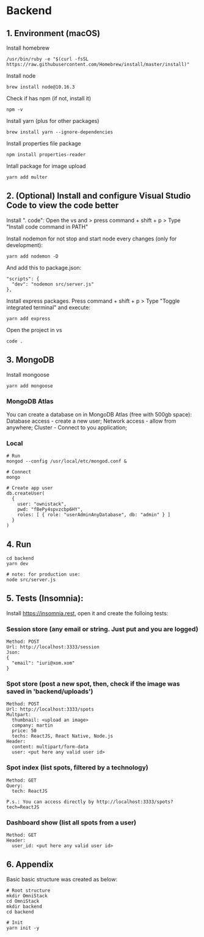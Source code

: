 # Backend

## 1. Environment (macOS)

Install homebrew
```
/usr/bin/ruby -e "$(curl -fsSL https://raw.githubusercontent.com/Homebrew/install/master/install)"
```

Install node
```
brew install node@10.16.3
```

Check if has npm (if not, install it)
```
npm -v
```

Install yarn (plus for other packages)
```
brew install yarn --ignore-dependencies
```

Install properties file package
```
npm install properties-reader
```

Intall package for image upload
```
yarn add multer
```

## 2. (Optional) Install and configure Visual Studio Code to view the code better

Install ". code": Open the vs and > press command + shift + p > Type "Install code command in PATH"

Install nodemon for not stop and start node every changes (only for development):
```
yarn add nodemon -D
```

And add this to package.json:
```
"scripts": {
  "dev": "nodemon src/server.js"
},
```

Install express packages. Press command + shift + p > Type "Toggle integrated terminal" and execute:
```
yarn add express
```

Open the project in vs
```
code .
```

## 3. MongoDB

Install mongoose
```
yarn add mongoose
```

### MongoDB Atlas
You can create a database on in MongoDB Atlas (free with 500gb space): Database access - create a new user; Network access - allow from anywhere; Cluster - Connect to you application; 

### Local
```
# Run
mongod --config /usr/local/etc/mongod.conf &

# Connect
mongo

# Create app user
db.createUser(
  {
    user: "ownistack",
    pwd: "fBePy4spvzcbp6HY",
    roles: [ { role: "userAdminAnyDatabase", db: "admin" } ]
  }
)
```

## 4. Run

```
cd backend
yarn dev

# note: for production use:
node src/server.js
```

## 5. Tests (Insomnia):

Install https://insomnia.rest, open it and create the folloing tests:

### Session store (any email or string. Just put and you are logged)
```
Method: POST
Url: http://localhost:3333/session
Json: 
{
  "email": "iuri@xom.xom"
}
```

### Spot store (post a new spot, then, check if the image was saved in 'backend/uploads')
```
Method: POST
Url: http://localhost:3333/spots
Multpart:
  thumbnail: <upload an image>
  company: martin
  price: 50
  techs: ReactJS, React Native, Node.js
Header:
  content: multipart/form-data
  user: <put here any valid user id>
```

### Spot index (list spots, filtered by a technology)
```
Method: GET
Query:
  tech: ReactJS

P.s.: You can access directly by http://localhost:3333/spots?tech=ReactJS
```

### Dashboard show (list all spots from a user)
```
Method: GET
Header:
  user_id: <put here any valid user id>
```

## 6. Appendix

Basic basic structure was created as below:

```
# Root structure
mkdir OmniStack
cd OmniStack
mkdir backend
cd backend

# Init
yarn init -y

```